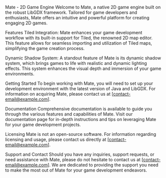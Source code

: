 Mate - 2D Game Engine
Welcome to Mate, a native 2D game engine built on the robust LibGDX framework. Tailored for game developers and enthusiasts, Mate offers an intuitive and powerful platform for creating engaging 2D games.

Features
Tiled Integration: Mate enhances your game development workflow with its built-in support for Tiled, the renowned 2D map editor. This feature allows for seamless importing and utilization of Tiled maps, simplifying the game creation process.

Dynamic Shadow System: A standout feature of Mate is its dynamic shadow system, which brings games to life with realistic and dynamic lighting effects. This system enhances the visual depth and immersion of your game environments.

Getting Started
To begin working with Mate, you will need to set up your development environment with the latest version of Java and LibGDX. For information on acquiring Mate, please contact us at [contact-email@example.com].

Documentation
Comprehensive documentation is available to guide you through the various features and capabilities of Mate. Visit our documentation page for in-depth instructions and tips on leveraging Mate for your game development projects.

Licensing
Mate is not an open-source software. For information regarding licensing and usage, please contact us directly at [contact-email@example.com].

Support and Contact
Should you have any inquiries, support requests, or need assistance with Mate, please do not hesitate to contact us at [contact-email@example.com]. We are dedicated to providing the support you need to make the most out of Mate for your game development endeavors.
